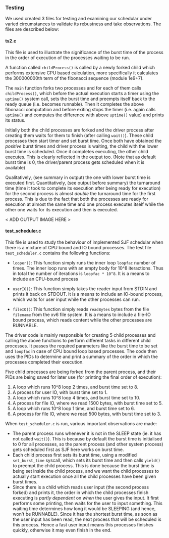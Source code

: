 ### Testing 

We used created 3 files for testing and examining our schedular under varied circumstances to validate its rebustness and take observations. The files are described below:

#### ts2.c

This file is used to illustrate the significance of the burst time of the process in the order of execution of the processes waiting to be run.

A function called `childProcess()` is called by a newly forked child which performs extensive CPU based calculation, more specifically it calculates the 300000000th term of the fibonacci sequence (module 1e9+7).

The `main` function forks two processes and for each of them calls `childProcess()`, which before the actual execution starts a timer using the `uptime()` system call, sets the burst time and preempts itself back to the ready queue (i.e. becomes runnable). Then it completes the above fibonacci computation and before exiting stops the timer (i.e. again calls `uptime()` and computes the 
difference with above `uptime()` value) and prints its status.

Initially both the child processes are forked and the driver process after creating them waits for them to finish (after calling `wait()`). These child processes then start timer and set burst time. Once both have obtained the _positive_ burst times and driver process is waiting, the child with the lower burst time is scheduled. Once it completes executing, the other child executes. This is clearly reflected in the output too.
(Note that as default burst time is 0, the driver/parent process gets scheduled when it is available)

Qualitatively, (see summary in output) the one with lower burst time is executed first.
Quantitatively, (see output before summary) the turnaround time (time it took to complete its execution after being ready for execution) for the second process is almost _double_ the turnaround time for the first process. This is due to the fact that both the processes are ready for execution at almost the same time and one process executes itself while the other one waits for its execution and then is executed.

< ADD OUTPUT IMAGE HERE >

#### test_scheduler.c

This file is used to study the behaviour of implemented SJF schedular when there is a mixture of CPU bound and IO bound processes.
The test file `test_scheduler.c` contains the following functions:

* `looper()`: This function simply runs the inner loop `loopfac` number of times. The inner loop runs with an empty body for 10^8 iteractions. Thus in total the number of iterations is `loopfac * 10^8`. It is a means to include an CPU-bound process

* `userIO()`: This function simply takes the reader input from STDIN and prints it back on STDOUT. It is a means to include an IO-bound process, which waits for user input while the other processes can run.

* `fileIO()`: This function simply reads `readBytes` bytes from the file `filename` from the xv6 file system. It is a means to include a file-IO bound process, which reads content while the other processes are RUNNABLE.

The driver code is mainly responsible for creating 5 child processes and calling the above functions to perform different tasks in different child processes. It passes the required parameters like the burst time to be set and `loopfac` in case of CPU bound loop based processes. The code then uses the PIDs to determine and print a summary of the order in which the processes completed their execution.

Five child processes are being forked from the parent process, and their PIDs are being saved for later use (for printing the final order of execution):
1. A loop which runs 10^8 loop 2 times, and burst time set to 8.
2. A process for user IO, with burst time set to 1.
3. A loop which runs 10^8 loop 4 times, and burst time set to 10.
4. A process for file IO, where we read 1500 bytes, with burst time set to 5.
5. A loop which runs 10^8 loop 1 time, and burst time set to 6.
6. A process for file IO, where we read 500 bytes, with burst time set to 3.

When `test_scheduler.c` is run, various important observations are made:
* The parent process runs whenever it is not in the SLEEP state (ie. it has not called `wait()`). This is because by default the burst time is initialised to 0 for all processes, so the parent process (and other system process) gets scheduled first as SJF here works on burst time.
* Each child process first sets its burst time, using a modified `set_burst_time` syscall, which sets its burst time and then calls `yield()` to preempt the child process. This is done because the burst time is being set inside the child process, and we want the child processes to actually start execution once all the child processes have been given burst times.
* Since there is a child which reads user input (the second process forked) and prints it, the order in which the child processes finish executing is _partly dependent_ on _when_ the user gives the input. It first performs some printing, then waits for the user to input something. This waiting time determines how long it would be SLEEPING (and hence, won't be RUNNABLE). Since it has the shortest burst time, as soon as the user input has been read, the next process that will be scheduled is this process. Hence a fast user input means this processes finishes quickly, otherwise it may even finish in the end. 
<!-- However, it is impossible for it to finish first, as there are pure CPU bound processes which once scheduled, will complete all the instructions without sleeping/waiting. -->